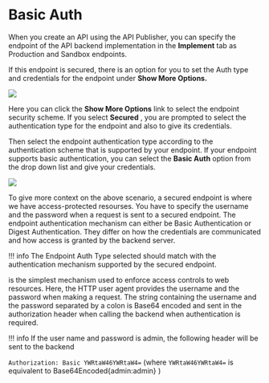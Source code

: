 # Basic Auth

When you create an API using the API Publisher, you can specify the endpoint of the API backend implementation in the **Implement** tab as Production and Sandbox endpoints.

If this endpoint is secured, there is an option for you to set the Auth type and credentials for the endpoint under **Show More Options.**

![](/assets/attachments/103334868/103334863.png)

Here you can click the **Show More Options** link to select the endpoint security scheme. If you select **Secured** , you are prompted to select the authentication type for the endpoint and also to give its credentials.

Then select the endpoint authentication type according to the authentication scheme that is supported by your endpoint. If your endpoint supports basic authentication, you can select the **Basic Auth** option from the drop down list and give your credentials.

![](/assets/attachments/103334868/103334862.png)

To give more context on the above scenario, a secured endpoint is where we have access-protected resourses. You have to specify the username and the password when a request is sent to a secured endpoint. The endpoint authentication mechanism can either be Basic Authentication or Digest Authentication. They differ on how the credentials are communicated and how access is granted by the backend server.

!!! info
The Endpoint Auth Type selected should match with the authentication mechanism supported by the secured endpoint.


is the simplest mechanism used to enforce access controls to web resources. Here, the HTTP user agent provides the username and the password when making a request. The string containing the username and the password separated by a colon is Base64 encoded and sent in the authorization header when calling the backend when authentication is required.

!!! info
If the user name and password is admin, the following header will be sent to the backend

`Authorization: Basic YWRtaW46YWRtaW4=` (where `YWRtaW46YWRtaW4=` is equivalent to Base64Encoded{admin:admin} )


